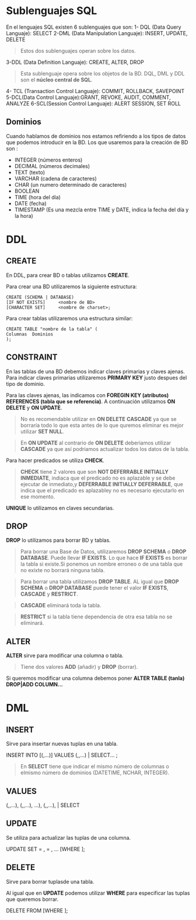 # Sublenguajes SQL

En el lenguajes SQL existen 6 sublenguajes que son:
1- DQL (Data Query Languaje): SELECT
2-DML (Data Manipulation Languaje): INSERT, UPDATE, DELETE
>Estos dos sublenguajes operan sobre los datos.

3-DDL (Data Definition Languaje): CREATE, ALTER, DROP
> Esta sublenguaje opera sobre los objetos de la BD.
> DQL, DML y DDL son el **núcleo central de SQL**.

4- TCL (Transaction Control Languaje): COMMIT, ROLLBACK, SAVEPOINT
5-DCL(Data Control Languaje):GRANT, REVOKE, AUDIT, COMMENT, ANALYZE
6-SCL(Session Control Languaje): ALERT SESSION, SET ROLL




## Dominios

Cuando hablamos de dominios nos estamos refiriendo a los tipos de datos que podemos introducir en la BD. Los que usaremos para la creación de BD son :
	
- INTEGER (números enteros)
- DECIMAL (números decimales)
- TEXT (texto)
- VARCHAR (cadena de caracteres)
- CHAR (un numero determinado de caracteres)
- BOOLEAN 
- TIME (hora del día)
- DATE (fecha)
- TIMESTAMP (Es una mezcla entre TIME y DATE, indica la fecha del día y la hora)




# DDL

## CREATE

En DDL, para crear BD o tablas utilizamos **CREATE**.

Para crear una BD utilizaremos la siguiente estructura:

    CREATE (SCHEMA | DATABASE)
    [IF NOT EXISTS]		<nombre de BD>
    [CHARACTER SET]		<nombre de charset>;
    
Para crear tablas utilizaremos una estructura similar: 

    CREATE TABLE "nombre de la tabla" (
    Columnas  Dominios
    );
## CONSTRAINT

En las tablas de una BD debemos indicar claves primarias y claves ajenas. Para indicar claves primarias utilizaremos **PRIMARY KEY** justo despues del tipo de dominio.

Para las claves ajenas, las indicamos con **FOREGIN KEY (atributos) REFERENCES (tabla que se referencia)**. A continuación utilizamos **ON DELETE** y **ON UPDATE**. 
>No es recomendable utilizar en **ON DELETE** **CASCADE** ya que se borraría todo lo que esta antes de lo que quremos eliminar es mejor utilizar **SET NULL**.

>En **ON UPDATE** al contrario de **ON DELETE** deberiamos utilizar **CASCADE** ya que así podriamos actualizar todos los datos de la tabla.

Para hacer predicados se utiliza **CHECK**.
> **CHECK** tiene 2 valores que son **NOT DEFERRABLE INITIALLY INMEDIATE**, indiaca que el predicado no es aplazable y se debe ejecutar de inmediato,y **DEFERRABLE INITIALLY DEFERRABLE**, que indica que el predicado es aplazabley no es necesario ejecutarlo en ese momento.

**UNIQUE** lo utilizamos en claves secundarias. 

## DROP
**DROP** lo utilizamos para borrar BD y tablas.
> Para borrar una Base de Datos, utilizaremos **DROP SCHEMA** o **DROP DATABASE**. Puede llevar **IF EXISTS**. Lo que hace **IF EXISTS** es borrar la tabla si existe.Si ponemos un nombre erroneo o de una tabla que no exixte no borrará ninguna tabla.

>Para borrar una tabla utilizamos **DROP TABLE**. AL igual que **DROP SCHEMA** o **DROP DATABASE** puede tener el valor **IF EXISTS**, **CASCADE** y **RESTRICT**. 

>**CASCADE** eliminará toda la tabla.

>**RESTRICT** si la tabla tiene dependencia de otra esa tabla no se eliminará.

## ALTER
**ALTER** sirve para modificar una columna o tabla.
>Tiene dos valores **ADD** (añadir) y **DROP** (borrar).

Si queremos modificar una columna debemos poner **ALTER TABLE (tanla) DROP|ADD COLUMN...**

# DML

## INSERT

Sirve para insertar nuevas tuplas en una tabla.

INSERT INTO <nome-da-tabla> [(<atributo1>,<atributo2>...)]
VALUES (<valor1>,<valor2>,...) | SELECT... ;

>En **SELECT** tiene que indicar el mismo número de columnas o elmismo número de dominios (DATETIME, NCHAR, INTEGER).

## VALUES

(<valor1A>,<valor2A>,...),
(<valor1A>,<valor2A>,...),
...),
(<valor1N>,<valor2N>,...), | SELECT

## UPDATE
Se utiliza para actualizar las tuplas de una columna. 
 
 UPDATE <nombre tabla>
   SET <atributo1> = <valor1>,
	<atributo2> = <valor2>,
	...
    [WHERE <predicado>];
		
## DELETE 

Sirve para borrar tuplasde una tabla.

Al igual que en **UPDATE** podemos utilizar **WHERE** para especificar las tuplas que queremos borrar.

DELETE FROM <nome tabla>
 [WHERE <predicado>];

